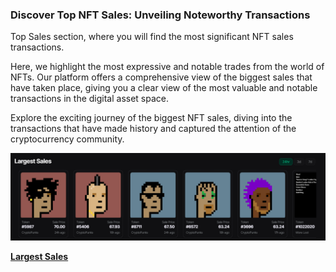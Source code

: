 ###  Discover Top NFT Sales: Unveiling Noteworthy Transactions

Top Sales section, where you will find the most significant NFT sales transactions.

Here, we highlight the most expressive and notable trades from the world of NFTs. Our platform offers a comprehensive view of the biggest sales that have taken place, giving you a clear view of the most valuable and notable transactions in the digital asset space.

Explore the exciting journey of the biggest NFT sales, diving into the transactions that have made history and captured the attention of the cryptocurrency community.

![Largest sales ](image-4.png)

[**Largest Sales**](/docs/Collection/Market/Largest%20Sales.md)
